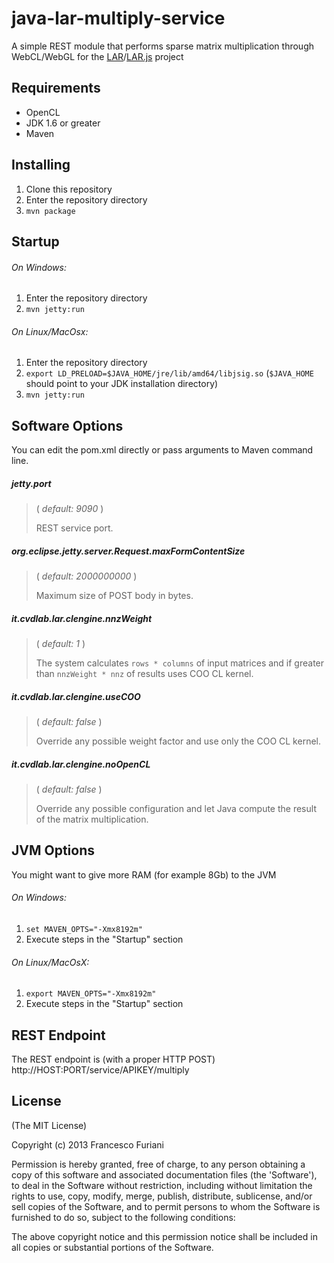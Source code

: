 java-lar-multiply-service
=========================

A simple REST module that performs sparse matrix multiplication through WebCL/WebGL for the [LAR](https://github.com/cvdlab/larpy)/[LAR.js](https://github.com/cvdlab/lar-demo) project

## Requirements

* OpenCL
* JDK 1.6 or greater
* Maven

## Installing

1. Clone this repository
2. Enter the repository directory
3. `mvn package`

## Startup

###### On Windows:
1. Enter the repository directory
2. `mvn jetty:run`

###### On Linux/MacOsx:
1. Enter the repository directory
2. `export LD_PRELOAD=$JAVA_HOME/jre/lib/amd64/libjsig.so` (`$JAVA_HOME` should point to your JDK installation directory)
3. `mvn jetty:run`

## Software Options

You can edit the pom.xml directly or pass arguments to Maven command line.

##### jetty.port
> ( _default: 9090_ )
>
> REST service port.

##### org.eclipse.jetty.server.Request.maxFormContentSize
> ( _default: 2000000000_ )
>
> Maximum size of POST body in bytes.

##### it.cvdlab.lar.clengine.nnzWeight
> ( _default: 1_ )
>
> The system calculates `rows * columns` of input matrices and if greater than `nnzWeight * nnz` of results uses COO CL kernel.

##### it.cvdlab.lar.clengine.useCOO
> ( _default: false_ )
>
> Override any possible weight factor and use only the COO CL kernel.

##### it.cvdlab.lar.clengine.noOpenCL
> ( _default: false_ )
>
> Override any possible configuration and let Java compute the result of the matrix multiplication.

## JVM Options

You might want to give more RAM (for example 8Gb) to the JVM

###### On Windows:
1. `set MAVEN_OPTS="-Xmx8192m"`
2. Execute steps in the "Startup" section

###### On Linux/MacOsX:
1. `export MAVEN_OPTS="-Xmx8192m"`
2. Execute steps in the "Startup" section

## REST Endpoint

The REST endpoint is (with a proper HTTP POST) http://HOST:PORT/service/APIKEY/multiply

## License

(The MIT License)

Copyright (c) 2013 Francesco Furiani

Permission is hereby granted, free of charge, to any person obtaining a copy of this software and associated documentation files (the 'Software'), to deal in the Software without restriction, including without limitation the rights to use, copy, modify, merge, publish, distribute, sublicense, and/or sell copies of the Software, and to permit persons to whom the Software is furnished to do so, subject to the following conditions:

The above copyright notice and this permission notice shall be included in all copies or substantial portions of the Software.
